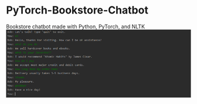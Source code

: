 # PyTorch-Bookstore-Chatbot
Bookstore chatbot made with Python, PyTorch, and NLTK
![alt text](https://github.com/jamesdwolfe/PyTorch-Bookstore-Chatbot/blob/master/demo.PNG?raw=true)<br/>
